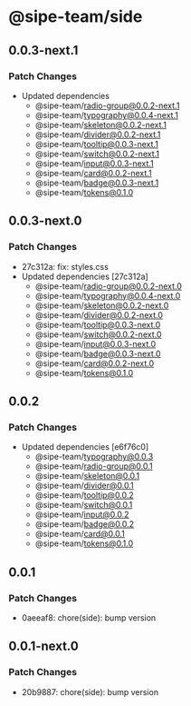 # @sipe-team/side

## 0.0.3-next.1

### Patch Changes

- Updated dependencies
  - @sipe-team/radio-group@0.0.2-next.1
  - @sipe-team/typography@0.0.4-next.1
  - @sipe-team/skeleton@0.0.2-next.1
  - @sipe-team/divider@0.0.2-next.1
  - @sipe-team/tooltip@0.0.3-next.1
  - @sipe-team/switch@0.0.2-next.1
  - @sipe-team/input@0.0.3-next.1
  - @sipe-team/card@0.0.2-next.1
  - @sipe-team/badge@0.0.3-next.1
  - @sipe-team/tokens@0.1.0

## 0.0.3-next.0

### Patch Changes

- 27c312a: fix: styles.css
- Updated dependencies [27c312a]
  - @sipe-team/radio-group@0.0.2-next.0
  - @sipe-team/typography@0.0.4-next.0
  - @sipe-team/skeleton@0.0.2-next.0
  - @sipe-team/divider@0.0.2-next.0
  - @sipe-team/tooltip@0.0.3-next.0
  - @sipe-team/switch@0.0.2-next.0
  - @sipe-team/input@0.0.3-next.0
  - @sipe-team/badge@0.0.3-next.0
  - @sipe-team/card@0.0.2-next.0
  - @sipe-team/tokens@0.1.0

## 0.0.2

### Patch Changes

- Updated dependencies [e6f76c0]
  - @sipe-team/typography@0.0.3
  - @sipe-team/radio-group@0.0.1
  - @sipe-team/skeleton@0.0.1
  - @sipe-team/divider@0.0.1
  - @sipe-team/tooltip@0.0.2
  - @sipe-team/switch@0.0.1
  - @sipe-team/input@0.0.2
  - @sipe-team/badge@0.0.2
  - @sipe-team/card@0.0.1
  - @sipe-team/tokens@0.1.0

## 0.0.1

### Patch Changes

- 0aeeaf8: chore(side): bump version

## 0.0.1-next.0

### Patch Changes

- 20b9887: chore(side): bump version
